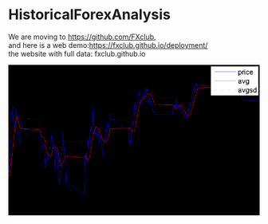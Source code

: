 # HistoricalForexAnalysis

We are moving to https://github.com/FXclub,   
and here is a web demo:https://fxclub.github.io/deployment/  
the website with full data: fxclub.github.io


<img src="https://github.com/mincongzhang/HistoricalForexAnalysis/raw/master/20160101.png"/>  
